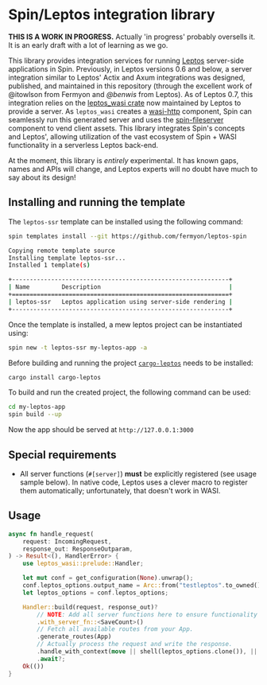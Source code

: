 # Spin/Leptos integration library

**THIS IS A WORK IN PROGRESS.** Actually 'in progress' probably oversells it. It is an early draft with a lot of learning as we go.

This library provides integration services for running [Leptos](https://leptos-rs.github.io/leptos/) server-side applications in Spin. Previously, in Leptos versions 0.6 and below, a server integration similar to Leptos' Actix and Axum integrations was designed, published, and maintained in this repository (through the excellent work of @itowlson from Fermyon and *@benwis* from Leptos). As of Leptos 0.7, this integration relies on the [leptos_wasi crate](https://github.com/leptos-rs/leptos_wasi) now maintained by Leptos to provide a server. As `leptos_wasi` creates a [wasi-http](https://github.com/WebAssembly/wasi-http) component, Spin can seamlessly run this generated server and uses the [spin-fileserver](https://github.com/fermyon/spin-fileserver) component to vend client assets. This library integrates Spin's concepts and Leptos', allowing utilization of the vast ecosystem of Spin + WASI functionality in a serverless Leptos back-end.

At the moment, this library is _entirely_ experimental. It has known gaps, names and APIs will change, and Leptos experts will no doubt have much to say about its design!

## Installing and running the template

The `leptos-ssr` template can be installed using the following command:

```bash
spin templates install --git https://github.com/fermyon/leptos-spin

Copying remote template source
Installing template leptos-ssr...
Installed 1 template(s)

+-------------------------------------------------------------+
| Name         Description                                    |
+=============================================================+
| leptos-ssr   Leptos application using server-side rendering |
+-------------------------------------------------------------+
```

Once the template is installed, a mew leptos project can be instantiated using:

```bash
spin new -t leptos-ssr my-leptos-app -a
```

Before building and running the project [`cargo-leptos`](https://leptos-rs.github.io/leptos/ssr/21_cargo_leptos.html) needs to be installed:

```bash
cargo install cargo-leptos
```

To build and run the created project, the following command can be used:

```bash
cd my-leptos-app
spin build --up
```

Now the app should be served at `http://127.0.0.1:3000`

## Special requirements

* All server functions (`#[server]`) **must** be explicitly registered (see usage sample below). In native code, Leptos uses a clever macro to register them automatically; unfortunately, that doesn't work in WASI.

## Usage

```rust
async fn handle_request(
    request: IncomingRequest,
    response_out: ResponseOutparam,
) -> Result<(), HandlerError> {
    use leptos_wasi::prelude::Handler;

    let mut conf = get_configuration(None).unwrap();
    conf.leptos_options.output_name = Arc::from("testleptos".to_owned());
    let leptos_options = conf.leptos_options;

    Handler::build(request, response_out)?
        // NOTE: Add all server functions here to ensure functionality works as expected!
        .with_server_fn::<SaveCount>()
        // Fetch all available routes from your App.
        .generate_routes(App)
        // Actually process the request and write the response.
        .handle_with_context(move || shell(leptos_options.clone()), || {})
        .await?;
    Ok(())
}

```
